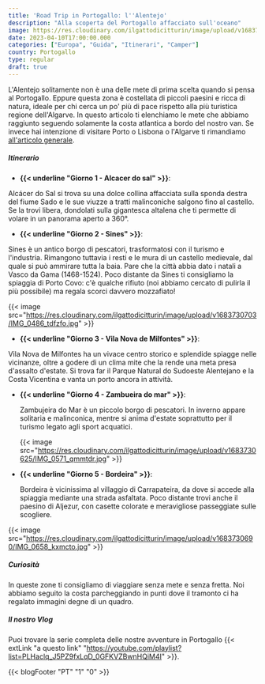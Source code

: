 ```yaml
---
title: 'Road Trip in Portogallo: l''Alentejo'
description: "Alla scoperta del Portogallo affacciato sull'oceano"
image: https://res.cloudinary.com/ilgattodicitturin/image/upload/v1683730729/IMG_0723_n3ptpi.jpg
date: 2023-04-10T17:00:00.000
categories: ["Europa", "Guida", "Itinerari", "Camper"]
country: Portogallo 
type: regular
draft: true
---
```


L'Alentejo solitamente non è una delle mete di prima scelta quando si pensa al Portogallo. Eppure questa zona è costellata di piccoli paesini e ricca di natura, ideale per chi cerca un po' più di pace rispetto alla più turistica regione dell'Algarve. In questo articolo ti elenchiamo le mete che abbiamo raggiunto seguendo solamente la costa atlantica a bordo del nostro van.
Se invece hai intenzione di visitare Porto o Lisbona o l'Algarve ti rimandiamo [all'articolo generale](/blog/viaggio-portogallo-in-camper-itinerari/).

##### Itinerario
- **{{< underline "Giorno 1 - Alcacer do sal" >}}**: 
  
Alcácer do Sal si trova su una dolce collina affacciata sulla sponda destra del fiume Sado e le sue viuzze a tratti malinconiche salgono fino al castello. Se la trovi libera, dondolati sulla gigantesca altalena che ti permette di volare in un panorama aperto a 360°.

- **{{< underline "Giorno 2 - Sines" >}}**: 
  
Sines è un antico borgo di pescatori, trasformatosi con il turismo e l'industria. Rimangono tuttavia i resti e le mura di un castello medievale, dal quale si può ammirare tutta la baia. Pare che la città abbia dato i natali a Vasco da Gama (1468-1524). Poco distante da Sines ti consigliamo la spiaggia di Porto Covo: c'è qualche rifiuto (noi abbiamo cercato di pulirla il più possibile) ma regala scorci davvero mozzafiato!

{{< image src="https://res.cloudinary.com/ilgattodicitturin/image/upload/v1683730703/IMG_0486_tdfzfo.jpg" >}}

- **{{< underline "Giorno 3 - Vila Nova de Milfontes" >}}**:  
  
Vila Nova de Milfontes ha un vivace centro storico e splendide spiagge nelle vicinanze, oltre a godere di un clima mite che la rende una meta presa d'assalto d'estate. Si trova far il Parque Natural do Sudoeste Alentejano e la Costa Vicentina e vanta un porto ancora in attività.

- **{{< underline "Giorno 4 - Zambueira do mar" >}}**: 
  
  Zambujeira do Mar è un piccolo borgo di pescatori. In inverno appare solitaria e malinconica, mentre si anima d'estate soprattutto per il turismo legato agli sport acquatici. 

  {{< image src="https://res.cloudinary.com/ilgattodicitturin/image/upload/v1683730625/IMG_0571_qmmtdr.jpg" >}}

- **{{< underline "Giorno 5 - Bordeira" >}}**: 
  
  Bordeira è vicinissima al villaggio di Carrapateira, da dove si accede alla spiaggia mediante una strada asfaltata. Poco distante trovi anche il paesino di Aljezur, con casette colorate e meravigliose passeggiate sulle scogliere.


{{< image src="https://res.cloudinary.com/ilgattodicitturin/image/upload/v1683730690/IMG_0658_kxmcto.jpg" >}}


##### Curiosità
In queste zone ti consigliamo di viaggiare senza mete e senza fretta. Noi abbiamo seguito la costa parcheggiando in punti dove il tramonto ci ha regalato immagini degne di un quadro. 

##### Il nostro Vlog 

Puoi trovare la serie completa delle nostre avventure in Portogallo {{< extLink "a questo link" "https://youtube.com/playlist?list=PLHaclq_J5PZ9fxLqD_0GFKVZBwnHQiM4I" >}}.


<!-- <div id="Mappe"></div> -->

<!-- ##### Le nostre mappe -->
<!-- Di seguito puoi consultare comodamente le mappe relative al nostro vi lasciamo il link alle mappe che 

{{< gmap "https://www.google.com/maps/d/u/0/embed?mid=1iWT57E7IXes2FIwpnvDKgvbrL740gmU&ehbc=2E312F" >}} -->

{{< blogFooter "PT" "1" "0" >}}
